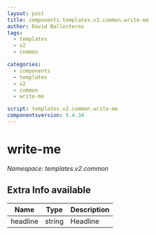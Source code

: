 ```yaml
---
layout: post
title: components.templates.v2.common.write-me
author: David Ballesteros
tags:
  - templates
  - v2
  - common

categories:
  - components
  - templates
  - v2
  - common
  - write-me

script: templates.v2.common.write-me
componentsversion: 5.4.34
---
```

# write-me

*Namespace: templates.v2.common*

## Extra Info available

| Name | Type | Description |
| --- | --- | --- |
| headline | string | Headline |